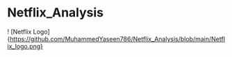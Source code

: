 # Netflix_Analysis

! [Netflix Logo]{https://github.com/MuhammedYaseen786/Netflix_Analysis/blob/main/Netflix_logo.png}

